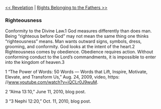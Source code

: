 [<< Revelation](Revelation)  |  [Rights Belonging to the Fathers >>](Rights%20Belonging%20to%20the%20Fathers)

### Righteousness
Conformity to the Divine Law.1 God measures differently than does man. Being “righteous before God” may not mean the same thing one thinks “righteousness” means. Man wants outward signs, symbols, dress, grooming, and conformity. God looks at the intent of the heart.2 Righteousness comes by obedience. Obedience requires action. Without conforming conduct to the Lord’s commandments, it is impossible to enter into the kingdom of heaven.3



1 “The Power of Words: 50 Words — Words that Lift, Inspire, Motivate, Elevate, and Transform Us,” Aug. 24, 2009, video, https: //www.youtube.com/watch?v=iQCLr0J9wuM.


2 “Alma 13:10,” June 11, 2010, blog post.


3 “3 Nephi 12:20,” Oct. 11, 2010, blog post.